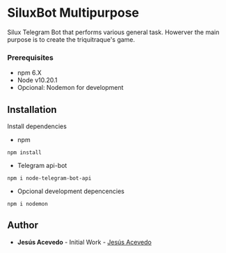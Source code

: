 # SiluxBot Multipurpose
Silux Telegram Bot that performs various general task. Howerver the main purpose is to create the triquitraque's game.

### Prerequisites
* npm 6.X
* Node v10.20.1
* Opcional: Nodemon for development

## Installation
Install dependencies
* npm
```
npm install
```
* Telegram api-bot
```
npm i node-telegram-bot-api
```

* Opcional development depencencies
```
npm i nodemon
```

## Author
* **Jesús Acevedo** - Initial Work - [Jesús Acevedo](https://github.com/JesusMAA)